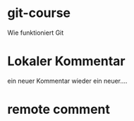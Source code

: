 # git-course
Wie funktioniert Git

# Lokaler Kommentar
ein neuer Kommentar wieder ein neuer....

# remote comment

